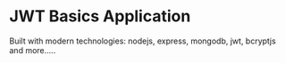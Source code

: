 # JWT Basics Application

Built with modern technologies: nodejs, express, mongodb, jwt, bcryptjs and more.....
